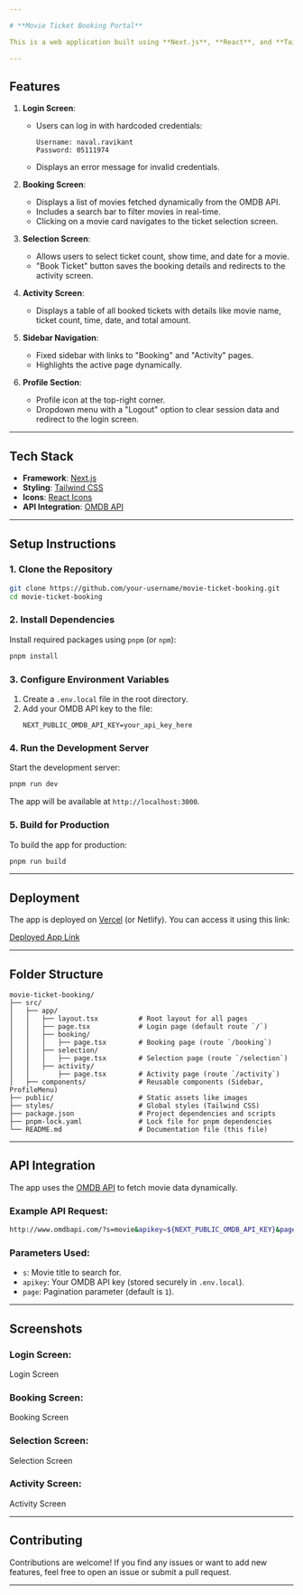 ```yaml
---

# **Movie Ticket Booking Portal**

This is a web application built using **Next.js**, **React**, and **Tailwind CSS** for a fictional movie ticket booking system. The app allows users to log in, browse movies, book tickets, and view their booking activity. The UI design is based on the provided mockups.

---
```


## **Features**

1. **Login Screen**:
   - Users can log in with hardcoded credentials:
     ```
     Username: naval.ravikant
     Password: 05111974
     ```
   - Displays an error message for invalid credentials.

2. **Booking Screen**:
   - Displays a list of movies fetched dynamically from the OMDB API.
   - Includes a search bar to filter movies in real-time.
   - Clicking on a movie card navigates to the ticket selection screen.

3. **Selection Screen**:
   - Allows users to select ticket count, show time, and date for a movie.
   - "Book Ticket" button saves the booking details and redirects to the activity screen.

4. **Activity Screen**:
   - Displays a table of all booked tickets with details like movie name, ticket count, time, date, and total amount.

5. **Sidebar Navigation**:
   - Fixed sidebar with links to "Booking" and "Activity" pages.
   - Highlights the active page dynamically.

6. **Profile Section**:
   - Profile icon at the top-right corner.
   - Dropdown menu with a "Logout" option to clear session data and redirect to the login screen.

---

## **Tech Stack**

- **Framework**: [Next.js](https://nextjs.org/)
- **Styling**: [Tailwind CSS](https://tailwindcss.com/)
- **Icons**: [React Icons](https://react-icons.github.io/react-icons/)
- **API Integration**: [OMDB API](http://www.omdbapi.com/)

---

## **Setup Instructions**

### 1. Clone the Repository
```bash
git clone https://github.com/your-username/movie-ticket-booking.git
cd movie-ticket-booking
```

### 2. Install Dependencies
Install required packages using `pnpm` (or `npm`):
```bash
pnpm install
```

### 3. Configure Environment Variables
1. Create a `.env.local` file in the root directory.
2. Add your OMDB API key to the file:
   ```env
   NEXT_PUBLIC_OMDB_API_KEY=your_api_key_here
   ```

### 4. Run the Development Server
Start the development server:
```bash
pnpm run dev
```
The app will be available at `http://localhost:3000`.

### 5. Build for Production
To build the app for production:
```bash
pnpm run build
```

---

## **Deployment**

The app is deployed on [Vercel](https://vercel.com/) (or Netlify). You can access it using this link:

[Deployed App Link](#)

---

## **Folder Structure**

```
movie-ticket-booking/
├── src/
│   ├── app/
│   │   ├── layout.tsx          # Root layout for all pages
│   │   ├── page.tsx            # Login page (default route `/`)
│   │   ├── booking/
│   │   │   ├── page.tsx        # Booking page (route `/booking`)
│   │   ├── selection/
│   │   │   ├── page.tsx        # Selection page (route `/selection`)
│   │   ├── activity/
│   │       ├── page.tsx        # Activity page (route `/activity`)
│   ├── components/             # Reusable components (Sidebar, ProfileMenu)
├── public/                     # Static assets like images
├── styles/                     # Global styles (Tailwind CSS)
├── package.json                # Project dependencies and scripts
├── pnpm-lock.yaml              # Lock file for pnpm dependencies
└── README.md                   # Documentation file (this file)
```

---

## **API Integration**

The app uses the [OMDB API](http://www.omdbapi.com/) to fetch movie data dynamically.

### Example API Request:
```bash
http://www.omdbapi.com/?s=movie&apikey=${NEXT_PUBLIC_OMDB_API_KEY}&page=1
```

### Parameters Used:
- `s`: Movie title to search for.
- `apikey`: Your OMDB API key (stored securely in `.env.local`).
- `page`: Pagination parameter (default is `1`).

---

## **Screenshots**

### Login Screen:
Login Screen

### Booking Screen:
Booking Screen

### Selection Screen:
Selection Screen

### Activity Screen:
Activity Screen

---

## **Contributing**

Contributions are welcome! If you find any issues or want to add new features, feel free to open an issue or submit a pull request.

---
